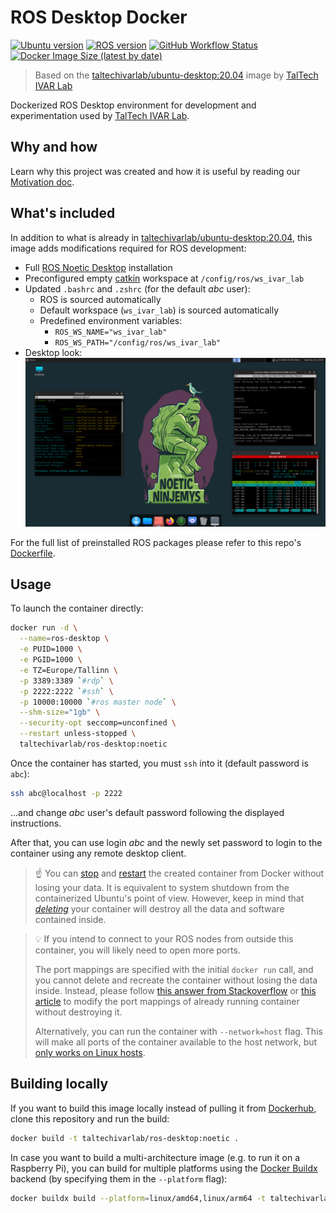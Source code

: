 # ROS Desktop Docker

[![Ubuntu version](https://img.shields.io/badge/Ubuntu-20.04-informational?logo=ubuntu)](https://releases.ubuntu.com/focal/)
[![ROS version](https://img.shields.io/badge/ROS-noetic-informational?logo=ros)](http://wiki.ros.org/noetic)
[![GitHub Workflow Status](https://img.shields.io/github/workflow/status/TalTech-IVAR-Lab/ros-desktop-docker/Docker%20Build?logo=github)](https://github.com/TalTech-IVAR-Lab/ros-desktop-docker/actions)
[![Docker Image Size (latest by date)](https://img.shields.io/docker/image-size/taltechivarlab/ros-desktop?logo=docker)](https://hub.docker.com/r/taltechivarlab/ros-desktop)

> Based on the [taltechivarlab/ubuntu-desktop:20.04][ubuntu_desktop_github] image by [TalTech IVAR Lab][taltech_ivar_lab_github]

Dockerized ROS Desktop environment for development and experimentation used by [TalTech IVAR Lab][taltech_ivar_lab].

## Why and how

Learn why this project was created and how it is useful by reading our [Motivation doc][docs_motivation].

## What's included

In addition to what is already in [taltechivarlab/ubuntu-desktop:20.04][ubuntu_desktop_github], this image adds modifications required for ROS development:

- Full [ROS Noetic Desktop][ros_noetic] installation
- Preconfigured empty [catkin] workspace at `/config/ros/ws_ivar_lab`
- Updated `.bashrc` and `.zshrc` (for the default _abc_ user):
  - ROS is sourced automatically
  - Default workspace (`ws_ivar_lab`) is sourced automatically
  - Predefined environment variables:
    - `ROS_WS_NAME="ws_ivar_lab"`
    - `ROS_WS_PATH="/config/ros/ws_ivar_lab"`
- Desktop look:
  ![desktop screenshot from ros desktop docker](https://raw.githubusercontent.com/TalTech-IVAR-Lab/ros-desktop-docker/main/docs/images/desktop.png "Default desktop environment in this Docker image")

For the full list of preinstalled ROS packages please refer to this repo's [Dockerfile].

## Usage

To launch the container directly:

```bash
docker run -d \
  --name=ros-desktop \
  -e PUID=1000 \
  -e PGID=1000 \
  -e TZ=Europe/Tallinn \
  -p 3389:3389 `#rdp` \
  -p 2222:2222 `#ssh` \
  -p 10000:10000 `#ros master node` \
  --shm-size="1gb" \
  --security-opt seccomp=unconfined \
  --restart unless-stopped \
  taltechivarlab/ros-desktop:noetic
```

Once the container has started, you must `ssh` into it (default password is `abc`):

```bash
ssh abc@localhost -p 2222
```

...and change _abc_ user's default password following the displayed instructions.

After that, you can use login _abc_ and the newly set password to login to the container using any remote desktop client.

> ☝ You can [stop][docker_stop] and [restart][docker_start] the created container from Docker without losing your data. It is equivalent to system shutdown from the containerized Ubuntu's point of view. However, keep in mind that [_deleting_][docker_rm] your container will destroy all the data and software contained inside.

> 💡 If you intend to connect to your ROS nodes from outside this container, you will likely need to open more ports.
> 
> The port mappings are specified with the initial `docker run` call, and you cannot delete and recreate the container without losing the data inside. Instead, please follow [this answer from Stackoverflow][update_docker_port_in_flight_stackoverflow] or [this article][update_docker_port_in_flight] to modify the port mappings of already running container without destroying it.
> 
> Alternatively, you can run the container with `--network=host` flag. This will make all ports of the container available to the host network, but [only works on Linux hosts][docker_network_host].

## Building locally

If you want to build this image locally instead of pulling it from [Dockerhub], clone this repository and run the build:

```bash
docker build -t taltechivarlab/ros-desktop:noetic .
```

In case you want to build a multi-architecture image (e.g. to run it on a Raspberry Pi), you can build for multiple platforms using the [Docker Buildx][docker_buildx] backend (by specifying them in the `--platform` flag):

```bash
docker buildx build --platform=linux/amd64,linux/arm64 -t taltechivarlab/ros-desktop:noetic --output=oci .
```


[taltech_ivar_lab]: https://ivar.taltech.ee/
[ubuntu_desktop_github]: https://github.com/TalTech-IVAR-Lab/ubuntu-desktop-docker
[taltech_ivar_lab_github]: https://github.com/TalTech-IVAR-Lab
[ros_noetic]: http://wiki.ros.org/noetic
[ros_desktop_github]: https://github.com/TalTech-IVAR-Lab/ros-desktop-docker
[catkin]: http://wiki.ros.org/catkin
[rdesktop_github_hardware_acceleration]: https://github.com/linuxserver/docker-rdesktop#hardware-acceleration-ubuntu-container-only
[Dockerhub]: https://hub.docker.com/
[docker_buildx]: https://www.docker.com/blog/how-to-rapidly-build-multi-architecture-images-with-buildx/#
[dockerfile]: https://github.com/TalTech-IVAR-Lab/ros-desktop-docker/blob/main/Dockerfile
[docker_stop]: https://docs.docker.com/engine/reference/commandline/stop/
[docker_start]: https://docs.docker.com/engine/reference/commandline/start/
[docker_rm]: https://docs.docker.com/engine/reference/commandline/rm/
[update_docker_port_in_flight]: https://www.baeldung.com/linux/assign-port-docker-container#reconfigure-docker-in-flight
[update_docker_port_in_flight_stackoverflow]: https://stackoverflow.com/a/38783433
[docker_network_host]: https://docs.docker.com/network/host/

[docs_motivation]: docs/MOTIVATION.md
